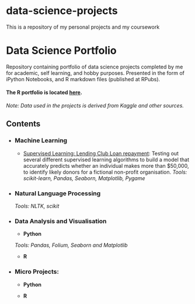 # data-science-projects
This is a repository of my personal projects and my coursework 

# Data Science Portfolio
Repository containing portfolio of data science projects completed by me for academic, self learning, and hobby purposes. Presented in the form of iPython Notebooks, and R markdown files (published at RPubs).


#### The R portfolio is located [here](https://rpubs.com/Prudhvibellamkonda).

_Note: Data used in the projects is derived from Kaggle and other sources._

## Contents

- ### Machine Learning
	- [Supervised Learning: Lending Club Loan repayment](https://github.com/prudhvi0394/data-science-projects/tree/master/Lending%20Club): Testing out several different supervised learning algorithms to build a model that accurately predicts whether an individual makes more than $50,000, to identify likely donors for a fictional non-profit organisation.
	_Tools: scikit-learn, Pandas, Seaborn, Matplotlib, Pygame_ 

- ### Natural Language Processing

	_Tools: NLTK, scikit_

- ### Data Analysis and Visualisation
	- __Python__
		
	_Tools: Pandas, Folium, Seaborn and Matplotlib_

	- __R__ 
		
	

- ### Micro Projects: 

	- __Python__
		
	- __R__
		


